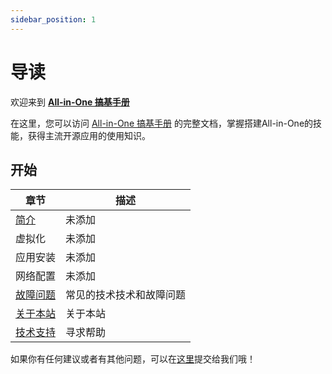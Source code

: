 ```yaml
---
sidebar_position: 1
---
```

# 导读

欢迎来到 [**All-in-One 搞基手册**](http://localhost:3000/)

在这里，您可以访问 [All-in-One 搞基手册](http://localhost:3000/) 的完整文档，掌握搭建All-in-One的技能，获得主流开源应用的使用知识。

## 开始

| 章节                     | 描述                     |
| ------------------------ | ------------------------ |
| [简介](./whatisallinone.md) | 未添加                   |
| 虚拟化                   | 未添加                   |
| 应用安装                 | 未添加                   |
| 网络配置                 | 未添加                   |
| [故障问题](/)               | 常见的技术技术和故障问题 |
| [关于本站](/)               | 关于本站                 |
| [技术支持](/)               | 寻求帮助                 |

如果你有任何建议或者有其他问题，可以在[这里](https://github.com/muzihuaner/all-in-one/issues)提交给我们哦！
